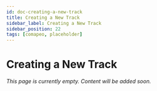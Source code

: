 ```yaml
---
id: doc-creating-a-new-track
title: Creating a New Track
sidebar_label: Creating a New Track
sidebar_position: 22
tags: [comapeo, placeholder]
---
```


# Creating a New Track

*This page is currently empty. Content will be added soon.*
